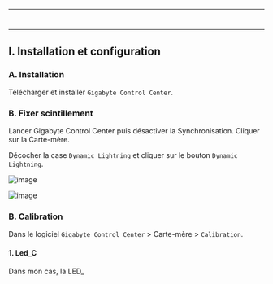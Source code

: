 ------------------------------------------------------------------------------------------------------------------------------
# <p align='center'> 
------------------------------------------------------------------------------------------------------------------------------
## I. Installation et configuration
### A. Installation
Télécharger et installer `Gigabyte Control Center`.

### B. Fixer scintillement
Lancer Gigabyte Control Center puis désactiver la Synchronisation. Cliquer sur la Carte-mère.

Décocher la case `Dynamic Lightning` et cliquer sur le bouton `Dynamic Lightning`.

![image](https://github.com/user-attachments/assets/92fac8c2-35cd-4e16-85e6-2ab03935d4cf)

![image](https://github.com/user-attachments/assets/9b094587-d5d9-4d9f-8ecd-cd2c4f8ade33)

### B. Calibration
Dans le logiciel `Gigabyte Control Center` > Carte-mère > `Calibration`.
#### 1. Led_C
Dans mon cas, la LED_
